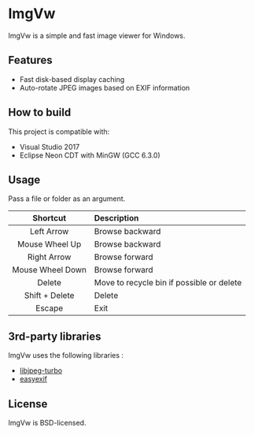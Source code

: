# ImgVw

ImgVw is a simple and fast image viewer for Windows.

## Features

- Fast disk-based display caching
- Auto-rotate JPEG images based on EXIF information

## How to build

This project is compatible with:
- Visual Studio 2017
- Eclipse Neon CDT with MinGW (GCC 6.3.0)

## Usage

Pass a file or folder as an argument.

| Shortcut | Description |
|:-:|:-|
| Left Arrow | Browse backward |
| Mouse Wheel Up | Browse backward |
| Right Arrow | Browse forward |
| Mouse Wheel Down | Browse forward |
| Delete | Move to recycle bin if possible or delete |
| Shift + Delete | Delete |
| Escape | Exit |

## 3rd-party libraries

ImgVw uses the following libraries :
- [libjpeg-turbo](http://libjpeg-turbo.virtualgl.org/)
- [easyexif](https://github.com/mayanklahiri/easyexif)

## License

ImgVw is BSD-licensed.